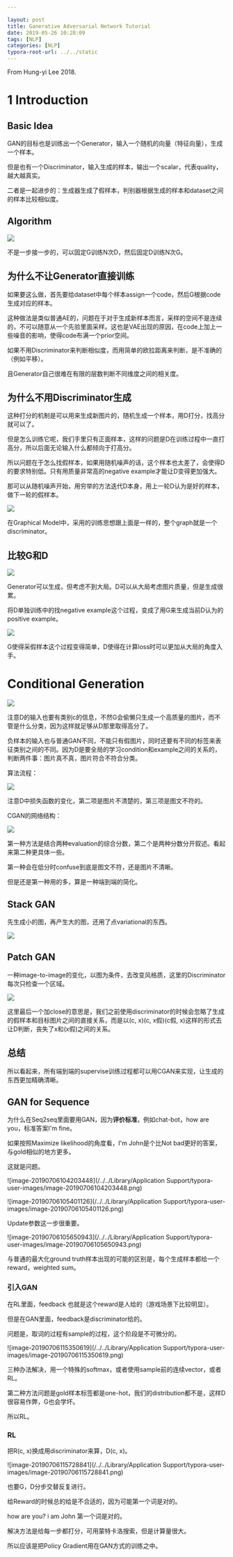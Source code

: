 ```yaml
---

layout: post
title: Ganerative Adversarial Network Tutorial
date: 2019-05-26 10:28:09
tags: [NLP]
categories: [NLP]
typora-root-url: ../../static
---
```


From Hung-yi Lee 2018.

# 1 Introduction

## Basic Idea

GAN的目标也是训练出一个Generator，输入一个随机的向量（特征向量），生成一个样本。

但是也有一个Discriminator，输入生成的样本，输出一个scalar，代表quality，越大越真实。

二者是一起进步的：生成器生成了假样本，判别器根据生成的样本和dataset之间的样本比较相似度。

## Algorithm

![](/img/ganalgo.png)

不是一步接一步的，可以固定G训练N次D，然后固定D训练N次G。

## 为什么不让Generator直接训练

如果要这么做，首先要给dataset中每个样本assign一个code，然后G根据code生成对应的样本。

这种做法是类似普通AE的，问题在于对于生成新样本而言，采样的空间不是连续的，不可以随意从一个先验里面采样。这也是VAE出现的原因，在code上加上一些噪音的影响，使得code布满一个prior空间。

如果不用Discriminator来判断相似度，而用简单的欧拉距离来判断，是不准确的（例如平移）。

且Generator自己很难在有限的层数判断不同维度之间的相关度。

## 为什么不用Discriminator生成

这种打分的机制是可以用来生成新图片的，随机生成一个样本，用D打分，找高分就可以了。

但是怎么训练它呢，我们手里只有正面样本，这样的问题是D在训练过程中一直打高分，所以后面无论输入什么都倾向于打高分。

所以问题在于怎么找假样本，如果用随机噪声的话，这个样本也太差了，会使得D的要求特别低。只有用质量非常高的negative example才能让D变得更加强大。

那可以从随机噪声开始，用穷举的方法迭代D本身，用上一轮D认为是好的样本，做下一轮的假样本。

![](/img/gandis.png)

在Graphical Model中，采用的训练思想跟上面是一样的，整个graph就是一个discriminator。

## 比较G和D

![](/img/gvsd.png)

Generator可以生成，但考虑不到大局。D可以从大局考虑图片质量，但是生成很累。

将D单独训练中的找negative example这个过程，变成了用G来生成当前D认为的positive example。

![](/img/benifit.png) 

G使得采假样本这个过程变得简单，D使得在计算loss时可以更加从大局的角度入手。

# Conditional Generation

![](/img/cgan.png)

注意D的输入也要有类别c的信息，不然G会偷懒只生成一个高质量的图片，而不管是什么分类，因为这样就足够从D那里取得高分了。

负样本的输入也与普通GAN不同，不能只有假图片，同时还要有不同的标签来表征类别之间的不同。因为D是要全局的学习condition和example之间的关系的，判断两件事：图片真不真，图片符合不符合分类。

算法流程：

![](/img/cganalgo.png)

注意D中损失函数的变化，第二项是图片不清楚的，第三项是图文不符的。

CGAN的网络结构：

![](/img/cgandis.png)

第一种方法是结合两种evaluation的综合分数，第二个是两种分数分开叙述。看起来第二种更具体一些。

第一种会在低分时confuse到底是图文不符，还是图片不清晰。

但是还是第一种用的多，算是一种端到端的简化。

## Stack GAN

先生成小的图，再产生大的图，还用了点variational的东西。

![](/img/stackgan.png)

## Patch GAN

一种image-to-image的变化，以图为条件，去改变风格质，这里的Discriminator每次只检查一个区域。

![](/img/imagetoimage.png)

这里最后一个加close的意思是，我们之前使用discriminator的时候会忽略了生成的假样本和目标图片之间的直接关系，而是以(c, x)(c, x假)(c假, x)这样的形式去让D判断，丧失了x和(x假)之间的关系。

## 总结

所以看起来，所有端到端的supervise训练过程都可以用CGAN来实现，让生成的东西更加精确清晰。



## GAN for Sequence

为什么在Seq2seq里面要用GAN，因为**评价标准**，例如chat-bot，how are you，标准答案I'm fine。

如果按照Maximize likelihood的角度看，I'm John是个比Not bad更好的答案，与gold相似的地方更多。

这就是问题。

![image-20190706104203448](/../../Library/Application Support/typora-user-images/image-20190706104203448.png)



![image-20190706105401126](/../../Library/Application Support/typora-user-images/image-20190706105401126.png)

Update参数这一步很重要。

![image-20190706105650943](/../../Library/Application Support/typora-user-images/image-20190706105650943.png)

与普通的最大化ground truth样本出现的可能的区别是，每个生成样本都给一个reward，weighted sum。

### 引入GAN

在RL里面，feedback 也就是这个reward是人给的（游戏场景下比较明显）。

但是在GAN里面，feedback是discriminator给的。



问题是，取词的过程有sample的过程，这个阶段是不可微分的。

![image-20190706115350619](/../../Library/Application Support/typora-user-images/image-20190706115350619.png)

三种办法解决，用一个特殊的softmax，或者使用sample前的连续vector，或者RL。

第二种方法问题是gold样本标签都是one-hot，我们的distribution都不是，这样D很容易作弊，G也会学坏。

所以RL。

### RL

把R(c, x)换成用discriminator来算，D(c, x)。

![image-20190706115728841](/../../Library/Application Support/typora-user-images/image-20190706115728841.png)

也要G，D分步交替反复进行。



给Reward的时候总的给是不合适的，因为可能第一个词是对的。

how are you? i am John 第一个词是对的。

解决方法是给每一步都打分，可用蒙特卡洛搜索，但是计算量很大。



所以应该是把Policy Gradient用在GAN方式的训练之中。